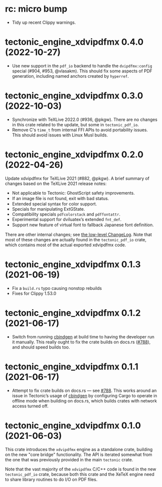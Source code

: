 # rc: micro bump

- Tidy up recent Clippy warnings.


# tectonic_engine_xdvipdfmx 0.4.0 (2022-10-27)

- Use new support in the `pdf_io` backend to handle the `dvipdfmx:config`
  special (#904, #953, @vlasakm). This should fix some aspects of PDF generation,
  including named anchors created by `hyperref`.


# tectonic_engine_xdvipdfmx 0.3.0 (2022-10-03)

- Synchronize with TeXLive 2022.0 (#936, @pkgw). There are no changes in this
  crate related to the update, but some in `tectonic_pdf_io`.
- Remove C's `time_t` from internal FFI APIs to avoid portability issues. This
  should avoid issues with Linux Musl builds.


# tectonic_engine_xdvipdfmx 0.2.0 (2022-04-26)

Update xdvipdfmx for TeXLive 2021 (#882, @pkgw). A brief summary of changes
based on the TeXLive 2021 release notes:

- Not applicable to Tectonic: GhostScript safety improvements.
- If an image ﬁle is not found, exit with bad status.
- Extended special syntax for color support.
- Specials for manipulating ExtGState.
- Compatibility specials `pdfcolorstack` and `pdffontattr`.
- Experimental support for dviluatex’s extended `fnt_def`.
- Support new feature of virtual font to fallback Japanese font deﬁnition.

There are other internal changes; see [the low-level ChangeLog][xdvcl]. Note
that most of these changes are actually found in the `tectonic_pdf_io` crate,
which contains most of the actual exported xdvipdfmx code.

[xdvcl]: https://github.com/TeX-Live/texlive-source/blob/404d2e476949c1e225e6b94ff92e3a113ab6b413/texk/dvipdfm-x/ChangeLog#L107-L557


# tectonic_engine_xdvipdfmx 0.1.3 (2021-06-19)

- Fix a `build.rs` typo causing nonstop rebuilds
- Fixes for Clippy 1.53.0


# tectonic_engine_xdvipdfmx 0.1.2 (2021-06-17)

- Switch from running [cbindgen] at build time to having the developer run it
  manually. This really ought to fix the crate builds on docs.rs ([#788]), and
  should speed builds too.

[cbindgen]: https://github.com/eqrion/cbindgen
[#788]: https://github.com/tectonic-typesetting/tectonic/issues/788


# tectonic_engine_xdvipdfmx 0.1.1 (2021-06-17)

- Attempt to fix crate builds on docs.rs — see [#788]. This works around an
  issue in Tectonic’s usage of [cbindgen] by configuring Cargo to operate in
  offline mode when building on docs.rs, which builds crates with network access
  turned off.

[#788]: https://github.com/tectonic-typesetting/tectonic/issues/788
[cbindgen]: https://github.com/eqrion/cbindgen


# tectonic_engine_xdvipdfmx 0.1.0 (2021-06-03)

This crate introduces the `xdvipdfmx` engine as a standalone crate, building on
the new "core bridge" functionality. The API is iterated somewhat from the one
that was previously provided in the main `tectonic` crate.

Note that the vast majority of the `xdvipdfmx` C/C++ code is found in the new
`tectonic_pdf_io` crate, because both this crate and the XeTeX engine need to
share library routines to do I/O on PDF files.
